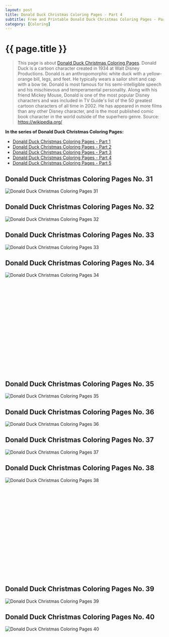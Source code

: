 ```yaml
---
layout: post
title: Donald Duck Christmas Coloring Pages - Part 4
subtitle: Free and Printable Donald Duck Christmas Coloring Pages - Part 4
category: [Coloring]
---
```

{{ page.title }}
================
> This page is about [Donald Duck Christmas Coloring Pages](https://freecoloringpages.github.io/). Donald Duck is a cartoon character created in 1934 at Walt Disney Productions. Donald is an anthropomorphic white duck with a yellow-orange bill, legs, and feet. He typically wears a sailor shirt and cap with a bow tie. Donald is most famous for his semi-intelligible speech and his mischievous and temperamental personality. Along with his friend Mickey Mouse, Donald is one of the most popular Disney characters and was included in TV Guide's list of the 50 greatest cartoon characters of all time in 2002. He has appeared in more films than any other Disney character, and is the most published comic book character in the world outside of the superhero genre. Source: https://wikipedia.org/

**In the series of Donald Duck Christmas Coloring Pages:**

* [Donald Duck Christmas Coloring Pages - Part 1](https://freecoloringpages.github.io/2017/11/18/Donald-Duck-Christmas-Coloring-Pages-part-1.html)
* [Donald Duck Christmas Coloring Pages - Part 2](https://freecoloringpages.github.io/2017/11/18/Donald-Duck-Christmas-Coloring-Pages-part-2.html)
* [Donald Duck Christmas Coloring Pages - Part 3](https://freecoloringpages.github.io/2017/11/18/Donald-Duck-Christmas-Coloring-Pages-part-3.html)
* [Donald Duck Christmas Coloring Pages - Part 4](https://freecoloringpages.github.io/2017/11/18/Donald-Duck-Christmas-Coloring-Pages-part-4.html)
* [Donald Duck Christmas Coloring Pages - Part 5](https://freecoloringpages.github.io/2017/11/18/Donald-Duck-Christmas-Coloring-Pages-part-5.html)

## Donald Duck Christmas Coloring Pages No. 31
![Donald Duck Christmas Coloring Pages 31](https://freecoloringpages.github.io/img/Donald-Duck-Christmas-Coloring-Pages%20(31).jpg "Donald Duck Christmas Coloring Pages 31")

## Donald Duck Christmas Coloring Pages No. 32
![Donald Duck Christmas Coloring Pages 32](https://freecoloringpages.github.io/img/Donald-Duck-Christmas-Coloring-Pages%20(32).jpg "Donald Duck Christmas Coloring Pages 32")

## Donald Duck Christmas Coloring Pages No. 33
![Donald Duck Christmas Coloring Pages 33](https://freecoloringpages.github.io/img/Donald-Duck-Christmas-Coloring-Pages%20(33).jpg "Donald Duck Christmas Coloring Pages 33")

## Donald Duck Christmas Coloring Pages No. 34
![Donald Duck Christmas Coloring Pages 34](https://freecoloringpages.github.io/img/Donald-Duck-Christmas-Coloring-Pages%20(34).jpg "Donald Duck Christmas Coloring Pages 34")

<script async src="//pagead2.googlesyndication.com/pagead/js/adsbygoogle.js"></script><!-- Texxtonly --><ins class="adsbygoogle" style="display:inline-block;width:336px;height:280px" data-ad-client="ca-pub-6753140515841889" data-ad-slot="3207852233"></ins><script>(adsbygoogle = window.adsbygoogle || []).push({}); </script>

## Donald Duck Christmas Coloring Pages No. 35
![Donald Duck Christmas Coloring Pages 35](https://freecoloringpages.github.io/img/Donald-Duck-Christmas-Coloring-Pages%20(35).jpg "Donald Duck Christmas Coloring Pages 35")

## Donald Duck Christmas Coloring Pages No. 36
![Donald Duck Christmas Coloring Pages 36](https://freecoloringpages.github.io/img/Donald-Duck-Christmas-Coloring-Pages%20(36).jpg "Donald Duck Christmas Coloring Pages 36")

## Donald Duck Christmas Coloring Pages No. 37
![Donald Duck Christmas Coloring Pages 37](https://freecoloringpages.github.io/img/Donald-Duck-Christmas-Coloring-Pages%20(37).jpg "Donald Duck Christmas Coloring Pages 37")

## Donald Duck Christmas Coloring Pages No. 38
![Donald Duck Christmas Coloring Pages 38](https://freecoloringpages.github.io/img/Donald-Duck-Christmas-Coloring-Pages%20(38).jpg "Donald Duck Christmas Coloring Pages 38")

<script async src="//pagead2.googlesyndication.com/pagead/js/adsbygoogle.js"></script><!-- Texxtonly --><ins class="adsbygoogle" style="display:inline-block;width:336px;height:280px" data-ad-client="ca-pub-6753140515841889" data-ad-slot="3207852233"></ins><script>(adsbygoogle = window.adsbygoogle || []).push({}); </script>

## Donald Duck Christmas Coloring Pages No. 39
![Donald Duck Christmas Coloring Pages 39](https://freecoloringpages.github.io/img/Donald-Duck-Christmas-Coloring-Pages%20(39).jpg "Donald Duck Christmas Coloring Pages 39")

## Donald Duck Christmas Coloring Pages No. 40
![Donald Duck Christmas Coloring Pages 40](https://freecoloringpages.github.io/img/Donald-Duck-Christmas-Coloring-Pages%20(40).jpg "Donald Duck Christmas Coloring Pages 40")

